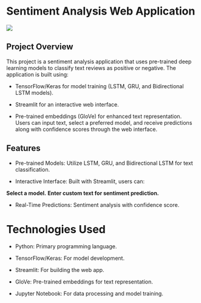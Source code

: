 # Sentiment Analysis Web Application

![](images/your_image.jpg)



## Project Overview

 This project is a sentiment analysis application that uses pre-trained deep learning models to classify text reviews as positive or negative. The application is built using:

* TensorFlow/Keras for model training (LSTM, GRU, and Bidirectional LSTM models).

* Streamlit for an interactive web interface.

* Pre-trained embeddings (GloVe) for enhanced text representation.
Users can input text, select a preferred model, and receive predictions along with confidence scores through the web interface.

## Features

* Pre-trained Models: Utilize LSTM, GRU, and Bidirectional LSTM for text classification.

* Interactive Interface: Built with Streamlit, users can:

**Select a model.**
**Enter custom text for sentiment prediction.**

* Real-Time Predictions: Sentiment analysis with confidence score.

# Technologies Used

* Python: Primary programming language.

* TensorFlow/Keras: For model development. 

* Streamlit: For building the web app.

* GloVe: Pre-trained embeddings for text representation.

* Jupyter Notebook: For data processing and model training.


